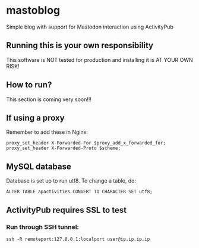 # mastoblog
Simple blog with support for Mastodon interaction using ActivityPub

## Running this is your own responsibility
This software is NOT tested for production and installing it is AT YOUR OWN RISK!

## How to run?
This section is coming very soon!!!

## If using a proxy
Remember to add these in Nginx:

    proxy_set_header X-Forwarded-For $proxy_add_x_forwarded_for;
    proxy_set_header X-Forwarded-Proto $scheme;

## MySQL database

Database is set up to run utf8. To change a table, do:

    ALTER TABLE apactivities CONVERT TO CHARACTER SET utf8;

## ActivityPub requires SSL to test

### Run through SSH tunnel:

    ssh -R remoteport:127.0.0.1:localport user@ip.ip.ip.ip